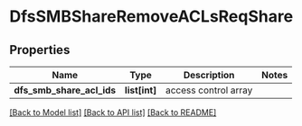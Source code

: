 # DfsSMBShareRemoveACLsReqShare

## Properties
Name | Type | Description | Notes
------------ | ------------- | ------------- | -------------
**dfs_smb_share_acl_ids** | **list[int]** | access control array | 

[[Back to Model list]](../README.md#documentation-for-models) [[Back to API list]](../README.md#documentation-for-api-endpoints) [[Back to README]](../README.md)


